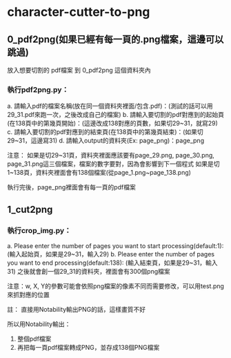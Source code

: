# character-cutter-to-png

## 0_pdf2png(如果已經有每一頁的.png檔案，這邊可以跳過)

放入想要切割的 pdf檔案 到 0_pdf2png 這個資料夾內

### 執行pdf2png.py：
a. 請輸入pdf的檔案名稱(放在同一個資料夾裡面/包含.pdf)：(測試的話可以用29_31.pdf來跑一次，之後改成自己的檔案)
b. 請輸入要切割的pdf對應到的起始頁(在138頁中的第幾頁開始)：(這邊改成138對應的頁數，如果切29~31，就寫29)
c. 請輸入要切割的pdf對應到的結束頁(在138頁中的第幾頁結束)：(如果切29~31，這邊寫31)
d. 請輸入output的資料夾(Ex: page_png)：page_png

注意：
    如果是切29~31頁，資料夾裡面應該要有page_29.png, page_30.png, page_31.png這三個檔案，檔案的數字要對，因為會影響到下一個程式
    如果是切1~138頁，資料夾裡面會有138個檔案(從page_1.png~page_138.png)

執行完後，page_png裡面會有每一頁的pdf檔案


## 1_cut2png

### 執行crop_img.py：
a. Please enter the number of pages you want to start processing(default:1): (輸入起始頁，如果是29~31，輸入29)
b. Please enter the number of pages you want to end processing(default:138): (輸入結束頁，如果是29~31，輸入31)
之後就會創一個29_31的資料夾，裡面會有300個png檔案

注意：w, X, Y的參數可能會依照png檔案的像素不同而需要修改，可以用test.png來抓對應的位置


註：
直接用Notability輸出PNG的話，這樣畫質不好

所以用Notability輸出：
1. 整個pdf檔案
2. 再把每一頁pdf檔案轉成PNG，並存成138個PNG檔案




